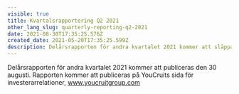 ```yaml
---
visible: true
title: Kvartalsrapportering Q2 2021
other_lang_slug: quarterly-reporting-q2-2021
date: 2021-08-30T17:35:25.576Z
created_date: 2021-05-20T17:35:25.599Z
description: Delårsrapporten för andra kvartalet 2021 kommer att släppas den 30 augusti
---
```

Delårsrapporten för andra kvartalet 2021 kommer att publiceras den 30 augusti. Rapporten kommer att publiceras på YouCruits sida för investerarrelationer, www.youcruitgroup.com